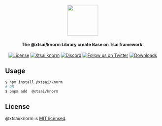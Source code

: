 <p align="center">
  <picture>
    <img src="https://ucarecdn.com/caec73c1-afe5-46cc-aad6-697aca81c4a2/lotolab_golden.svg" height="100"/>
  </picture>
  <h4 align="center">
    The @xtsai/knorm Library create Base on Tsai framework.
  </h4>
</p>

<p align="center">
    <a href="https://www.npmjs.com/~xtsai" target="_blank"><img src="https://img.shields.io/npm/l/%40xtsai%2F*?color=%23FFDEAD&label=@xtsai/knorm" alt="License" /></a>
    <a href="https://www.npmjs.com/~xtsai" target="_blank"><img src="https://img.shields.io/npm/v/@xtsai/xxx.svg?label=xtsai" alt="Xtsai knorm" /></a>
    <a href="https://discord.gg/lotolab" target="_blank"><img src="https://img.shields.io/badge/discord-online-brightgreen.svg" alt="Discord"/></a>
    <a href="https://x.com/lamborghini171" target="_blank"><img src="https://img.shields.io/twitter/follow/nestframework.svg?style=social&label=Follow" alt="Follow us on Twitter"></a>
    <a href="https://www.npmjs.com/~xtsai" target="_blank"><img src="https://img.shields.io/npm/dm/%40xtsai%2Fknorm?style=flat&logoColor=%23FA0809" alt="Downloads" /></a>
</p>

## Usage

```bash
$ npm install @xtsai/knorm
# OR
$ pnpm add  @xtsai/knorm
```

## License

@xtsai/knorm is [MIT licensed](LICENSE).
